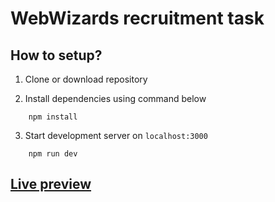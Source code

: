 # WebWizards recruitment task

## How to setup?

1. Clone or download repository

2. Install dependencies using command below

```
    npm install
```

3. Start development server on `localhost:3000`

```
    npm run dev
```

## [Live preview](https://ierandev.github.io/webwizards-recruitment-task)
